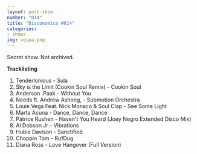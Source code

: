 ```yaml
---
layout: post-show
number: "014"
title: "Disconomics #014"
categories:
- shows
img: vespa.png
---
```


Secret show. Not archived.

**Tracklisting**

1. Tenderlonious - Sula
1. Sky is the Limit (Cookin Soul Remix) - Cookin Soul
1. Anderson .Paak - Without You
1. Needs ft. Andrew Ashong, - Submotion Orchestra
1. Louie Vega Feat. Nick Monaco & Soul Clap - See Some Light
1. Marta Acuna - Dance, Dance, Dance
1. Patrice Rushen - Haven't You Heard (Joey Negro Extended Disco Mix)
1. Al Dobson Jr - Vibrations
1. Hubie Davison - Sanctified
1. Choppin Tom - RufDug
1. Diana Ross - Love Hangover (Full Version)
